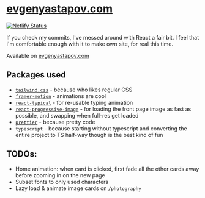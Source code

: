 # [evgenyastapov.com](https://evgenyastapov.com/)

[![Netlify Status](https://api.netlify.com/api/v1/badges/1160ea94-31e6-4ad1-a319-427d82e21023/deploy-status)](https://app.netlify.com/sites/evgastap-new/deploys)

If you check my commits, I've messed around with React a fair bit. I feel that I'm comfortable enough with it to make own site, for real this time.

Available on [evgenyastapov.com](https://evgenyastapov.com/)

## Packages used

- [`tailwind.css`](https://tailwindcss.com/) - because who likes regular CSS
- [`framer-motion`](https://www.framer.com/motion/) - animations are cool
- [`react-typical`](https://www.npmjs.com/package/react-typical) - for re-usable typing animation
- [`react-progressive-image`](https://www.npmjs.com/package/react-progressive-image) - for loading the front page image as fast as possible, and swapping when full-res get loaded
- [`prettier`](https://prettier.io/) - because pretty code
- `typescript` - because starting without typescript and converting the entire project to TS half-way though is the best kind of fun

## TODOs:
- Home animation: when card is clicked, first fade all the other cards away before zooming in on the new page
- Subset fonts to only used characters
- Lazy load & animate image cards on `/photography`
